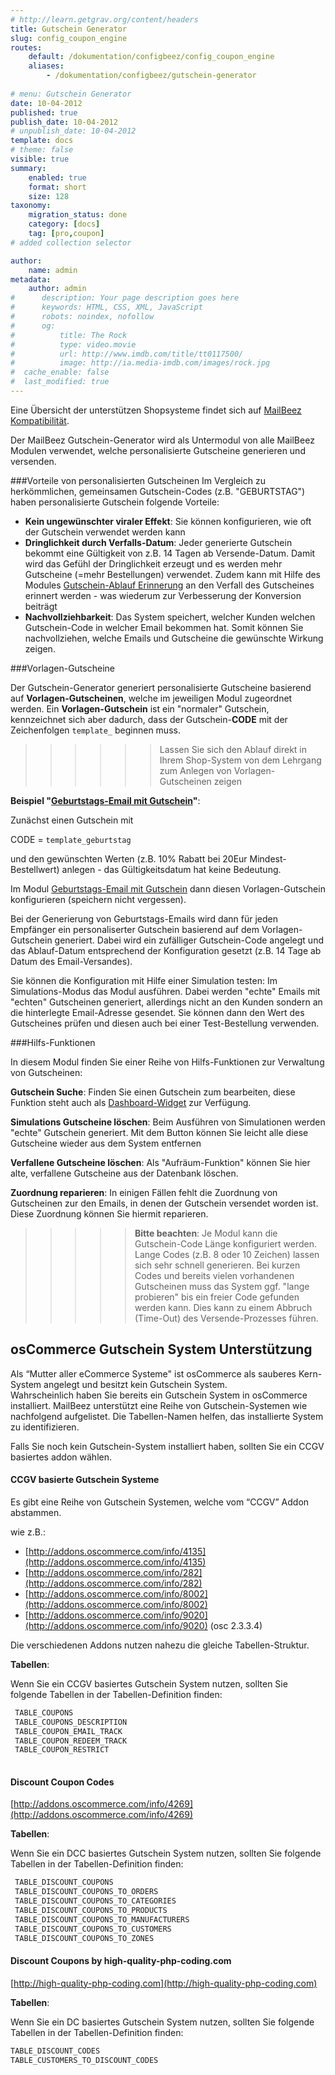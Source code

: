 ```yaml
---
# http://learn.getgrav.org/content/headers
title: Gutschein Generator
slug: config_coupon_engine
routes:
    default: /dokumentation/configbeez/config_coupon_engine
    aliases:
        - /dokumentation/configbeez/gutschein-generator
        
# menu: Gutschein Generator
date: 10-04-2012
published: true
publish_date: 10-04-2012
# unpublish_date: 10-04-2012
template: docs
# theme: false
visible: true
summary:
    enabled: true
    format: short
    size: 128
taxonomy:
    migration_status: done
    category: [docs]
    tag: [pro,coupon]
# added collection selector

author:
    name: admin
metadata:
    author: admin
#      description: Your page description goes here
#      keywords: HTML, CSS, XML, JavaScript
#      robots: noindex, nofollow
#      og:
#          title: The Rock
#          type: video.movie
#          url: http://www.imdb.com/title/tt0117500/
#          image: http://ia.media-imdb.com/images/rock.jpg
#  cache_enable: false
#  last_modified: true
---
```


Eine Übersicht der unterstützen Shopsysteme findet sich auf [MailBeez Kompatibilität](/dokumentation/compatibility/).


Der MailBeez Gutschein-Generator wird als Untermodul von alle MailBeez Modulen verwendet, welche personalisierte Gutscheine generieren und versenden.


###Vorteile von personalisierten Gutscheinen
Im Vergleich zu herkömmlichen, gemeinsamen Gutschein-Codes (z.B. "GEBURTSTAG") haben personalisierte Gutschein folgende Vorteile:

- **Kein ungewünschter viraler Effekt**: Sie können konfigurieren, wie oft der Gutschein verwendet werden kann
- **Dringlichkeit durch Verfalls-Datum**: Jeder generierte Gutschein bekommt eine Gültigkeit von z.B. 14 Tagen ab Versende-Datum. Damit wird das Gefühl der Dringlichkeit erzeugt und es werden mehr Gutscheine (=mehr Bestellungen) verwendet. Zudem kann mit Hilfe des Modules [Gutschein-Ablauf Erinnerung](/dokumentation/mailbeez/coupon_expire) an den Verfall des Gutscheines erinnert werden - was wiederum zur Verbesserung der Konversion beiträgt
- **Nachvollziehbarkeit**: Das System speichert, welcher Kunden welchen Gutschein-Code in welcher Email bekommen hat. Somit können Sie nachvollziehen, welche Emails und Gutscheine die gewünschte Wirkung zeigen.



###Vorlagen-Gutscheine

Der Gutschein-Generator generiert personalisierte Gutscheine basierend auf **Vorlagen-Gutscheinen**, welche im jeweiligen Modul zugeordnet werden. Ein **Vorlagen-Gutschein** ist ein "normaler" Gutschein, kennzeichnet sich aber dadurch, dass der Gutschein-**CODE** mit der Zeichenfolgen `template_` beginnen muss.

>>>>>>Lassen Sie sich den Ablauf direkt in Ihrem Shop-System von dem Lehrgang zum Anlegen von Vorlagen-Gutscheinen zeigen
 
**Beispiel "[Geburtstags-Email mit Gutschein](/dokumentation/mailbeez/coupon_birthday)"**:

Zunächst einen Gutschein mit

CODE = `template_geburtstag`

und den gewünschten Werten (z.B. 10% Rabatt bei 20Eur Mindest-Bestellwert) anlegen - das Gültigkeitsdatum hat keine Bedeutung.

Im Modul [Geburtstags-Email mit Gutschein](/dokumentation/mailbeez/coupon_birthday) dann diesen Vorlagen-Gutschein konfigurieren (speichern nicht vergessen).

Bei der Generierung von Geburtstags-Emails wird dann für jeden Empfänger ein personaliserter Gutschein basierend auf dem Vorlagen-Gutschein generiert. Dabei wird ein zufälliger Gutschein-Code angelegt und das Ablauf-Datum entsprechend der Konfiguration gesetzt (z.B. 14 Tage ab Datum des Email-Versandes).

Sie können die Konfiguration mit Hilfe einer Simulation testen: Im Simulations-Modus das Modul ausführen. Dabei werden "echte" Emails mit "echten" Gutscheinen generiert, allerdings nicht an den Kunden sondern an die hinterlegte Email-Adresse gesendet. Sie können dann den Wert des Gutscheines prüfen und diesen auch bei einer Test-Bestellung verwenden.




###Hilfs-Funktionen
 
In diesem Modul finden Sie einer Reihe von Hilfs-Funktionen zur Verwaltung von Gutscheinen:

**Gutschein Suche**: Finden Sie einen Gutschein zum bearbeiten, diese Funktion steht auch als [Dashboard-Widget](/dokumentation/dashboardbeez/dashboard_coupon_admin) zur Verfügung.

**Simulations Gutscheine löschen**: Beim Ausführen von Simulationen werden "echte" Gutschein generiert. Mit dem Button können Sie leicht alle diese Gutscheine wieder aus dem System entfernen

**Verfallene Gutscheine löschen**: Als "Aufräum-Funktion" können Sie hier alte, verfallene Gutscheine aus der Datenbank löschen.

**Zuordnung reparieren**: In einigen Fällen fehlt die Zuordnung von Gutscheinen zur den Emails, in denen der Gutschein versendet worden ist. Diese Zuordnung können Sie hiermit reparieren.


>>>>>**Bitte beachten**: Je Modul kann die Gutschein-Code Länge konfiguriert werden. Lange Codes (z.B. 8 oder 10 Zeichen) lassen sich sehr schnell generieren. Bei kurzen Codes und bereits vielen vorhandenen Gutscheinen muss das System ggf. "lange probieren" bis ein freier Code gefunden werden kann. Dies kann zu einem Abbruch (Time-Out) des Versende-Prozesses führen.

## osCommerce Gutschein System Unterstützung

Als “Mutter aller eCommerce Systeme" ist osCommerce als sauberes Kern-System angelegt und besitzt kein Gutschein System.  
 Wahrscheinlich haben Sie bereits ein Gutschein System in osCommerce installiert. MailBeez unterstützt eine Reihe von Gutschein-Systemen wie nachfolgend aufgelistet. Die Tabellen-Namen helfen, das installierte System zu identifizieren.

Falls Sie noch kein Gutschein-System installiert haben, sollten Sie ein CCGV basiertes addon wählen.

#### CCGV basierte Gutschein Systeme

Es gibt eine Reihe von Gutschein Systemen, welche vom “CCGV” Addon abstammen. 

wie z.B.:

- [http://addons.oscommerce.com/info/4135](http://addons.oscommerce.com/info/4135)  
- [http://addons.oscommerce.com/info/282](http://addons.oscommerce.com/info/282)  
- [http://addons.oscommerce.com/info/8002](http://addons.oscommerce.com/info/8002)  
- [http://addons.oscommerce.com/info/9020](http://addons.oscommerce.com/info/9020) (osc 2.3.3.4)

Die verschiedenen Addons nutzen nahezu die gleiche Tabellen-Struktur.

**Tabellen**:

Wenn Sie ein CCGV basiertes Gutschein System nutzen, sollten Sie folgende Tabellen in der Tabellen-Definition finden:
```bash
 TABLE_COUPONS
 TABLE_COUPONS_DESCRIPTION
 TABLE_COUPON_EMAIL_TRACK
 TABLE_COUPON_REDEEM_TRACK
 TABLE_COUPON_RESTRICT
 
```

#### Discount Coupon Codes

[http://addons.oscommerce.com/info/4269](http://addons.oscommerce.com/info/4269)

**Tabellen**:

Wenn Sie ein DCC basiertes Gutschein System nutzen, sollten Sie folgende Tabellen in der Tabellen-Definition finden:
```bash
 TABLE_DISCOUNT_COUPONS
 TABLE_DISCOUNT_COUPONS_TO_ORDERS
 TABLE_DISCOUNT_COUPONS_TO_CATEGORIES
 TABLE_DISCOUNT_COUPONS_TO_PRODUCTS
 TABLE_DISCOUNT_COUPONS_TO_MANUFACTURERS
 TABLE_DISCOUNT_COUPONS_TO_CUSTOMERS
 TABLE_DISCOUNT_COUPONS_TO_ZONES
```

#### Discount Coupons by high-quality-php-coding.com

[http://high-quality-php-coding.com](http://high-quality-php-coding.com)

**Tabellen**:

Wenn Sie ein DC basiertes Gutschein System nutzen, sollten Sie folgende Tabellen in der Tabellen-Definition finden:  

```bash
TABLE_DISCOUNT_CODES
TABLE_CUSTOMERS_TO_DISCOUNT_CODES
```
